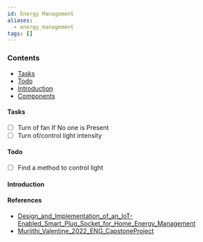 ```yaml
---
id: Energy Management
aliases:
  - energy_management
tags: []
---
```



<!-- 2024-03-29 -->

### Contents
- [Tasks](#tasks)
- [Todo](#Todo)
- [Introduction](#introduction)
- [Components](#Components)
#### Tasks
- [ ] Turn of fan If No one is Present
- [ ] Turn of/control light intensity 

#### Todo
- [ ] Find a method to control light 




#### Introduction


#### References
- [Design_and_Implementation_of_an_IoT-Enabled_Smart_Plug_Socket_for_Home_Energy_Management](Academics/Btech/Projects/Iot_based_smart_energy_management_system/Files/PDFs/Design_and_Implementation_of_an_IoT-Enabled_Smart_Plug_Socket_for_Home_Energy_Management.pdf)
- [Muriithi_Valentine_2022_ENG_CapstoneProject](Academics/Btech/Projects/Iot_based_smart_energy_management_system/Files/PDFs/Muriithi_Valentine_2022_ENG_CapstoneProject.pdf)






